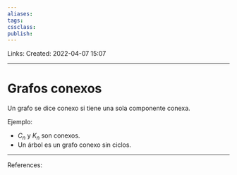 ```yaml
---
aliases: 
tags: 
cssclass: 
publish: 
---
```


Links: 
Created: 2022-04-07 15:07

---
# Grafos conexos
Un grafo se dice conexo si tiene una sola componente conexa.

Ejemplo: 
* $C_n$ y $K_n$ son conexos.
* Un árbol es un grafo conexo sin ciclos.  

---
References: 